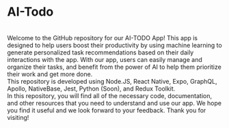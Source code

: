 # AI-Todo
<br>
Welcome to the GitHub repository for our AI-TODO App! This app is designed to help users boost their productivity by using machine learning to generate personalized task recommendations based on their daily interactions with the app. With our app, users can easily manage and organize their tasks, and benefit from the power of AI to help them prioritize their work and get more done. 
<br>
This repository is developed using Node.JS, React Native, Expo, GraphQL, Apollo, NativeBase, Jest, Python (Soon), and Redux Toolkit.
<br>
In this repository, you will find all of the necessary code, documentation, and other resources that you need to understand and use our app. We hope you find it useful and we look forward to your feedback. Thank you for visiting!